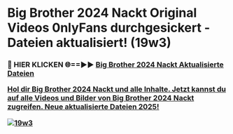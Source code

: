 # Big Brother 2024 Nackt Original Videos 0nlyFans durchgesickert - Dateien aktualisiert! (19w3)

<h3>🔴 HIER KLICKEN 🌐==►► <a href="https://tinyurl.com/h6vf6nb8" rel="nofollow">Big Brother 2024 Nackt Aktualisierte Dateien

Hol dir Big Brother 2024 Nackt und alle Inhalte. Jetzt kannst du auf alle Videos und Bilder von Big Brother 2024 Nackt zugreifen. Neue aktualisierte Dateien 2025!

[![19w3](https://i.imgur.com/sD4kR3V.gif)](https://tinyurl.com/h6vf6nb8)
